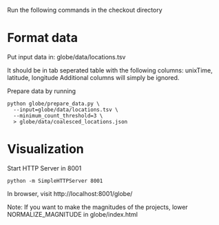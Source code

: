 Run the following commands in the checkout directory

# Format data
Put input data in: globe/data/locations.tsv

It should be in tab seperated table with the following columns: unixTime, latitude, longitude
Additional columns will simply be ignored.

Prepare data by running
```
python globe/prepare_data.py \
  --input=globe/data/locations.tsv \
  --minimum_count_threshold=3 \
  > globe/data/coalesced_locations.json
```

# Visualization
Start HTTP Server in 8001
```
python -m SimpleHTTPServer 8001
```

In browser, visit http://localhost:8001/globe/

Note: If you want to make the magnitudes of the projects, lower NORMALIZE_MAGNITUDE in globe/index.html


